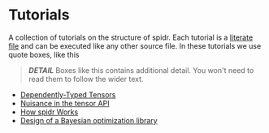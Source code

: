 # Tutorials

A collection of tutorials on the structure of spidr. Each tutorial is a [literate file](https://idris2.readthedocs.io/en/latest/reference/literate.html) and can be executed like any other source file. In these tutorials we use quote boxes, like this

> *__DETAIL__* Boxes like this contains additional detail. You won't need to read them to follow the wider text.

* [Dependently-Typed Tensors](DependentlyTypedTensors.md)
* [Nuisance in the tensor API](Nuisances.md)
* [How spidr Works](HowSpidrWorks.md)
* [Design of a Bayesian optimization library](BayesianOptimizationDesign.md)

